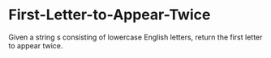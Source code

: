 # First-Letter-to-Appear-Twice
Given a string s consisting of lowercase English letters, return the first letter to appear twice.
